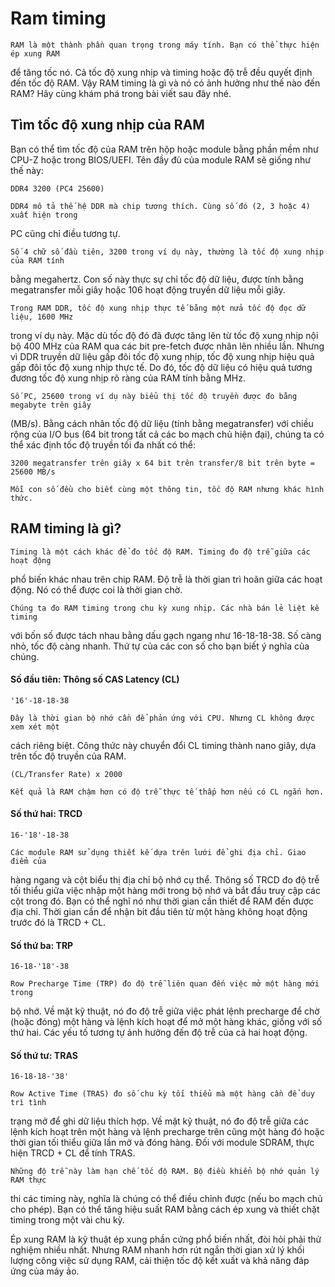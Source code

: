 # Ram timing

    RAM là một thành phần quan trọng trong máy tính. Bạn có thể thực hiện ép xung RAM 
để tăng tốc nó. Cả tốc độ xung nhịp và timing hoặc độ trễ đều quyết định đến tốc độ RAM.
Vậy RAM timing là gì và nó có ảnh hưởng như thế nào đến RAM? Hãy cùng khám phá trong 
bài viết sau đây nhé.

## Tìm tốc độ xung nhịp của RAM

Bạn có thể tìm tốc độ của RAM trên hộp hoặc module bằng phần mềm như CPU-Z hoặc trong 
BIOS/UEFI. Tên đầy đủ của module RAM sẽ giống như thế này:

```
DDR4 3200 (PC4 25600)
```

    DDR4 mô tả thế hệ DDR mà chip tương thích. Cùng số đó (2, 3 hoặc 4) xuất hiện trong 
PC cũng chỉ điều tương tự. 

    Số 4 chữ số đầu tiên, 3200 trong ví dụ này, thường là tốc độ xung nhịp của RAM tính 
bằng megahertz. Con số này thực sự chỉ tốc độ dữ liệu, được tính bằng megatransfer mỗi
giây hoặc 106 hoạt động truyền dữ liệu mỗi giây.

    Trong RAM DDR, tốc độ xung nhịp thực tế bằng một nửa tốc độ đọc dữ liệu, 1600 MHz 
trong ví dụ này. Mặc dù tốc độ đó đã được tăng lên từ tốc độ xung nhịp nội bộ 400 MHz 
của RAM qua các bit pre-fetch được nhân lên nhiều lần. Nhưng vì DDR truyền dữ liệu gấp 
đôi tốc độ xung nhịp, tốc độ xung nhịp hiệu quả gấp đôi tốc độ xung nhịp thực tế. Do đó, 
tốc độ dữ liệu có hiệu quả tương đương tốc độ xung nhịp rõ ràng của RAM tính bằng MHz.

    Số PC, 25600 trong ví dụ này biểu thị tốc độ truyền được đo bằng megabyte trên giây 
(MB/s). Bằng cách nhân tốc độ dữ liệu (tính bằng megatransfer) với chiều rộng của I/O 
bus (64 bit trong tất cả các bo mạch chủ hiện đại), chúng ta có thể xác định tốc độ 
truyền tối đa nhất có thể:

    3200 megatransfer trên giây x 64 bit trên transfer/8 bit trên byte = 25600 MB/s

    Mỗi con số đều cho biết cùng một thông tin, tốc độ RAM nhưng khác hình thức.

## RAM timing là gì?

    Timing là một cách khác để đo tốc độ RAM. Timing đo độ trễ giữa các hoạt động 
phổ biến khác nhau trên chip RAM. Độ trễ là thời gian trì hoãn giữa các hoạt động. 
Nó có thể được coi là thời gian chờ. 

    Chúng ta đo RAM timing trong chu kỳ xung nhịp. Các nhà bán lẻ liệt kê timing 
với bốn số được tách nhau bằng dấu gạch ngang như 16-18-18-38. Số càng nhỏ, tốc độ 
càng nhanh. Thứ tự của các con số cho bạn biết ý nghĩa của chúng.

#### Số đầu tiên: Thông số CAS Latency (CL)

```
'16'-18-18-38
```

    Đây là thời gian bộ nhớ cần để phản ứng với CPU. Nhưng CL không được xem xét một 
cách riêng biệt. Công thức này chuyển đổi CL timing thành nano giây, dựa trên tốc độ 
truyền của RAM.

```
(CL/Transfer Rate) x 2000
```

    Kết quả là RAM chậm hơn có độ trễ thực tế thấp hơn nếu có CL ngắn hơn.

#### Số thứ hai: TRCD

```
16-'18'-18-38
```

    Các module RAM sử dụng thiết kế dựa trên lưới để ghi địa chỉ. Giao điểm của 
hàng ngang và cột biểu thị địa chỉ bộ nhớ cụ thể. Thông số TRCD đo độ trễ tối 
thiểu giữa việc nhập một hàng mới trong bộ nhớ và bắt đầu truy cập các cột trong 
đó. Bạn có thể nghĩ nó như thời gian cần thiết để RAM đến được địa chỉ. Thời gian 
cần để nhận bit đầu tiên từ một hàng không hoạt động trước đó là TRCD + CL.

#### Số thứ ba: TRP

```
16-18-'18'-38
```

    Row Precharge Time (TRP) đo độ trễ liên quan đến việc mở một hàng mới trong 
bộ nhớ. Về mặt kỹ thuật, nó đo độ trễ giữa việc phát lệnh precharge để chờ 
(hoặc đóng) một hàng và lệnh kích hoạt để mở một hàng khác, giống với số thứ 
hai. Các yếu tố tương tự ảnh hưởng đến độ trễ của cả hai hoạt động.

#### Số thứ tư: TRAS

```
16-18-18-'38'
```

    Row Active Time (TRAS) đo số chu kỳ tối thiểu mà một hàng cần để duy trì tình 
trạng mở để ghi dữ liệu thích hợp. Về mặt kỹ thuật, nó đo độ trễ giữa các lệnh kích 
hoạt trên một hàng và lệnh precharge trên cũng một hàng đó hoặc thời gian tối 
thiểu giữa lần mở và đóng hàng. Đối với module SDRAM, thực hiện TRCD + CL để tính TRAS.

    Những độ trễ này làm hạn chế tốc độ RAM. Bộ điều khiển bộ nhớ quản lý RAM thực 
thi các timing này, nghĩa là chúng có thể điều chỉnh được (nếu bo mạch chủ cho phép). Bạn có thể tăng hiệu suất RAM bằng cách ép xung và thiết chặt timing trong một vài 
chu kỳ.

Ép xung RAM là kỹ thuật ép xung phần cứng phổ biến nhất, đòi hỏi phải thử nghiệm nhiều
nhất. Nhưng RAM nhanh hơn rút ngắn thời gian xử lý khối lượng công việc sử dụng RAM, 
cải thiện tốc độ kết xuất và khả năng đáp ứng của máy ảo.